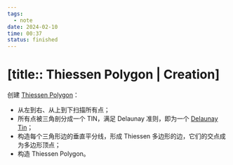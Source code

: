 ```yaml
---
tags:
  - note
date: 2024-02-10
time: 00:37
status: finished
---
```


# [title:: Thiessen Polygon | Creation]

创建 [Thiessen Polygon](_thiessen_polygon.md)：

- 从左到右、从上到下扫描所有点；
- 所有点被三角剖分成一个 TIN，满足 Delaunay 准则，即为一个 [Delaunay Tin](_delaunay_tin.md)；
- 构造每个三角形边的垂直平分线，形成 Thiessen 多边形的边，它们的交点成为多边形顶点；
- 构造 Thiessen Polygon。
